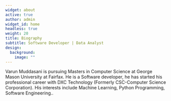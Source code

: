```yaml
---
widget: about
active: true
author: admin
widget_id: home
headless: true
weight: 20
title: Biography
subtitle: Software Developer | Data Analyst
design:
  background:
    image: ""
---
```

Varun Muddasani is pursuing Masters in Computer Science at George Mason University at Fairfax. He is a Software developer, he has started his professional career with DXC Technology (Formerly CSC-Computer Science Corporation). His interests include Machine Learning, Python Programming, Software Engineering..
